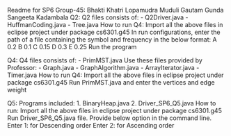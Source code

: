 Readme for SP6
Group-45:
Bhakti Khatri
Lopamudra Muduli
Gautam Gunda
Sangeeta Kadambala
Q2:
	Q2 files consists of:
	  - Q2Driver.java
	  - HuffmanCoding.java
	  - Tree.java
	How to run Q4:
	Import all the above files in eclipse project under package cs6301.g45
	In run configurations, enter the path of a file containing the symbol and frequency in the below format:
	A 0.2
	B 0.1
	C 0.15
	D 0.3
	E 0.25
	Run the program

Q4:
	Q4 files consists of:
	  - PrimMST.java
	Use these files provided by Professor:
	  - Graph.java
	  - GraphAlgorithm.java
	  - ArrayIterator.java
	  - Timer.java
	How to run Q4:
	Import all the above files in eclipse project under package cs6301.g45
	Run PrimMST.java and enter the vertices and edge weight

Q5:
	Programs included:
	1.	BinaryHeap.java
	2.	Driver_SP6_Q5.java
	How to run:
	Import all the above files in eclipse project under package cs6301.g45
	Run Driver_SP6_Q5.java file. Provide below option in the command line.
		Enter 1: for Descending order
		Enter 2: for Ascending order
